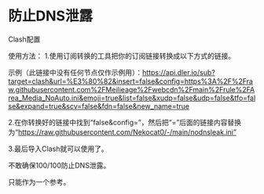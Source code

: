 # 防止DNS泄露
Clash配置

使用方法：
1.使用订阅转换的工具把你的订阅链接转换成以下方式的链接。

示例（此链接中没有任何节点仅作示例用）：https://api.dler.io/sub?target=clash&url=%E3%80%82&insert=false&config=https%3A%2F%2Fraw.githubusercontent.com%2FMeilieage%2Fwebcdn%2Fmain%2Frule%2FArea_Media_NoAuto.ini&emoji=true&list=false&xudp=false&udp=false&tfo=false&expand=true&scv=false&fdn=false&new_name=true

2.在你转换好的链接中找到“false&config=”，然后把“=”后面的链接内容替换为“https://raw.githubusercontent.com/Nekocat0/-/main/nodnsleak.ini”

3.最后导入Clash就可以使用了。

不敢确保100/100防止DNS泄露。

只能作为一个参考。

